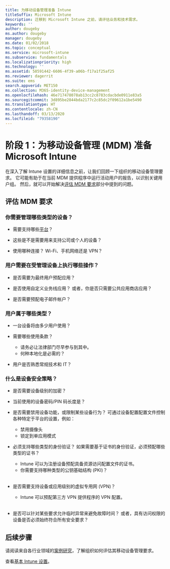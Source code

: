 ```yaml
---
title: 为移动设备管理准备 Intune
titleSuffix: Microsoft Intune
description: 迁移到 Microsoft Intune 之前，请评估业务和技术需求。
keywords: ''
author: dougeby
ms.author: dougeby
manager: dougeby
ms.date: 01/02/2018
ms.topic: conceptual
ms.service: microsoft-intune
ms.subservice: fundamentals
ms.localizationpriority: high
ms.technology: ''
ms.assetid: 58591442-6606-4f39-a06b-f17a1f25af25
ms.reviewer: dagerrit
ms.suite: ems
search.appverid: MET150
ms.collection: M365-identity-device-management
ms.openlocfilehash: 46e717478078ab13cc2c8783cdacbde0911e83a5
ms.sourcegitcommit: 3d895be2844bda2177c2c85dc2f09612a1be5490
ms.translationtype: HT
ms.contentlocale: zh-CN
ms.lasthandoff: 03/13/2020
ms.locfileid: "79358190"
---
```

# <a name="phase-1-prepare-microsoft-intune-for-mobile-device-management-mdm"></a>阶段 1：为移动设备管理 (MDM) 准备 Microsoft Intune

在深入了解 Intune 设置的详细信息之前，让我们回顾一下组织的移动设备管理要求。 它可能有助于在当前 MDM 提供程序中运行活动用户的报告，以识别关键用户组。 然后，就可以开始解决[评估 MDM 要求](migration-guide-prepare.md#assess-mdm-requirements)部分中提到的问题。

## <a name="assess-mdm-requirements"></a>评估 MDM 要求

### <a name="what-kinds-of-devices-do-you-need-to-manage"></a>你需要管理哪些类型的设备？

- 需要支持哪些[平台](supported-devices-browsers.md)？

- 这些是不是需要用来支持公司或个人的设备？

- 使用哪种连接？ Wi-Fi、手机网络还是 VPN？

### <a name="what-do-your-users-need-to-do-on-managed-devices"></a>用户需要在受管理设备上执行哪些操作？

- 是否需要为最终用户预配应用？

- 是否使用自定义业务线应用？ 或者，你是否只需要公共应用商店应用？

- 是否需要预配电子邮件帐户？

### <a name="what-kinds-of-users"></a>用户属于哪些类型？

- 一台设备将由多少用户使用？

- 需要哪些使用条款？

  - 请务必让法律部门尽早参与到其中。
  - 何种本地化是必需的？

- 用户是否熟悉常规技术和 IT？

### <a name="what-is-your-device-security-policy"></a>什么是设备安全策略？

- 是否需要设备级别的加密？

- 当前使用的设备密码/PIN 码长度是？

- 是否需要禁用设备功能，或限制某些设备行为？ 可通过设备配置配置文件控制各种特定于平台的设置，例如：
  - 禁用摄像头
  - 锁定到单应用模式<br/>

- 必须支持哪些类型的身份验证？ 如果需要基于证书的身份验证，必须预配哪些类型的证书？
  - Intune 可以为注册设备预配具备资源访问配置文件的证书。
  - 你需要支持哪种类型的公钥基础结构 (PKI)？
  <br></br>
- 是否需要支持设备或应用级别的虚拟专用网 (VPN)？

  - Intune 可以预配第三方 VPN 提供程序的 VPN 配置。
  <br/><br/>
- 是否可以针对某些要求允许临时异常来避免故障时间？ 或者，具有访问权限的设备是否必须始终符合所有安全要求？

## <a name="next-steps"></a>后续步骤
请阅读来自各行业领域的[案例研究](https://customers.microsoft.com/story/mwh-global-now-part-of-stantec-secures-mobile-devices-with-intune)，了解组织如何评估其移动设备管理要求。

查看[基本 Intune 设置](migration-guide-setup.md)。
